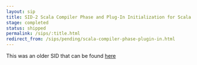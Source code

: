 ```yaml
---
layout: sip
title: SID-2 Scala Compiler Phase and Plug-In Initialization for Scala 2.8
stage: completed
status: shipped
permalink: /sips/:title.html
redirect_from: /sips/pending/scala-compiler-phase-plugin-in.html
---
```


This was an older SID that can be found [here](https://www.scala-lang.org/sid/2)
